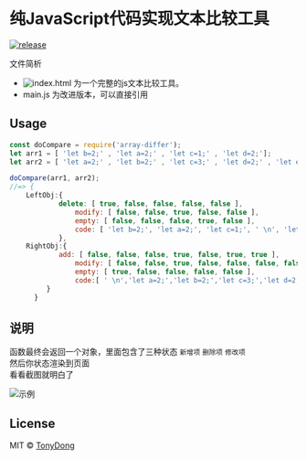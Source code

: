 # 纯JavaScript代码实现文本比较工具

[![release](https://img.shields.io/badge/release-1.0.02-blue.svg)](https://github.com/tonyDx/frontEndDiffHelper)


文件简析

- ![ index.html ](https://tonydx.github.io/frontEndDiffHelper/) 为一个完整的js文本比较工具。
- main.js 为改进版本，可以直接引用

## Usage

```js
const doCompare = require('array-differ');
let arr1 = [ 'let b=2;' , 'let a=2;' , 'let c=1;' , 'let d=2;'];
let arr2 = [ 'let a=2;' , 'let b=2;' , 'let c=3;' , 'let d=2;' , 'let e=2;' , 'let f=3;'];

doCompare(arr1, arr2);
//=> { 
	LeftObj:{ 
			delete: [ true, false, false, false, false ],
	     		modify: [ false, false, true, false, false ],
	     		empty: [ false, false, false, true, false ],
	     		code: [ 'let b=2;', 'let a=2;', 'let c=1;', ' \n', 'let d=2;' ] 
	     	},
  	RightObj:{
			add: [ false, false, false, true, false, true, true ],
	     		modify: [ false, false, true, false, false, false, false ],
	     		empty: [ true, false, false, false, false ],
	     		code:[ ' \n','let a=2;','let b=2;','let c=3;','let d=2;','let e=2;','let f=3;' ] 
		 } 
	  }
```

## 说明

函数最终会返回一个对象，里面包含了三种状态 `新增项` `删除项` `修改项`     
然后你状态渲染到页面     
看看截图就明白了

![示例](https://raw.githubusercontent.com/tonyDx/frontEndDiffHelper/master/test.png)



## License

MIT © [TonyDong](/license)
